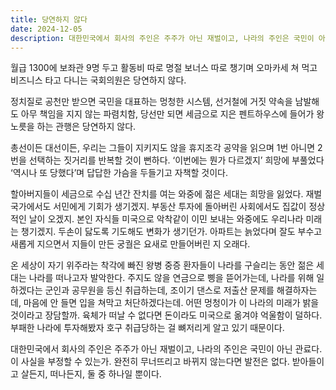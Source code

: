 ```yaml
---
title: 당연하지 않다
date: 2024-12-05
description: 대한민국에서 회사의 주인은 주주가 아닌 재벌이고, 나라의 주인은 국민이 아닌 관료다.
---
```


월급 1300에 보좌관 9명 두고 활동비 따로 명절 보너스 따로 챙기며 오마카세 쳐 먹고 비즈니스 타고 다니는 국회의원은 당연하지 않다.

정치질로 공천만 받으면 국민을 대표하는 멍청한 시스템, 선거철에 거짓 약속을 남발해도 아무 책임을 지지 않는 파렴치함, 당선만 되면 세금으로 지은 펜트하우스에 들어가 왕 노릇을 하는 관행은 당연하지 않다.

총선이든 대선이든, 우리는 그들이 지키지도 않을 휴지조각 공약을 읽으며 1번 아니면 2번을 선택하는 짓거리를 반복할 것이 뻔하다. ‘이번에는 뭔가 다르겠지’ 희망에 부풀었다 ‘역시나 또 당했다’며 답답한 가슴을 두들기고 자책할 것이다.

할아버지들이 세금으로 수십 년간 잔치를 여는 와중에 젊은 세대는 희망을 잃었다. 재벌 국가에서도 서민에게 기회가 생기겠지. 부동산 투자에 돌아버린 사회에서도 집값이 정상적인 날이 오겠지. 본인 자식들 미국으로 악착같이 이민 보내는 와중에도 우리나라 미래는 챙기겠지. 두손이 닳도록 기도해도 변화가 생기던가. 아파트는 늙었다며 잘도 부수고 새롭게 지으면서 지들이 만든 궁궐은 요새로 만들어버린 지 오래다.

온 세상이 자기 위주라는 착각에 빠진 왕병 중증 환자들이 나라를 구슬리는 동안 젊은 세대는 나라를 떠나고자 발악한다. 주지도 않을 연금으로 삥을 뜯어가는데, 나라를 위해 일하겠다는 군인과 공무원을 등신 취급하는데, 조이기 댄스로 저출산 문제를 해결하자는데, 마음에 안 들면 입을 쳐막고 처단하겠다는데. 어떤 멍청이가 이 나라의 미래가 밝을 것이라고 장담할까. 육체가 떠날 수 없다면 돈이라도 미국으로 옮겨야 억울함이 덜하다. 부패한 나라에 투자해봤자 호구 취급당하는 걸 뼈저리게 알고 있기 때문이다.

대한민국에서 회사의 주인은 주주가 아닌 재벌이고, 나라의 주인은 국민이 아닌 관료다. 이 사실을 부정할 수 있는가. 완전히 무너뜨리고 바뀌지 않는다면 발전은 없다. 받아들이고 살든지, 떠나든지, 둘 중 하나일 뿐이다.